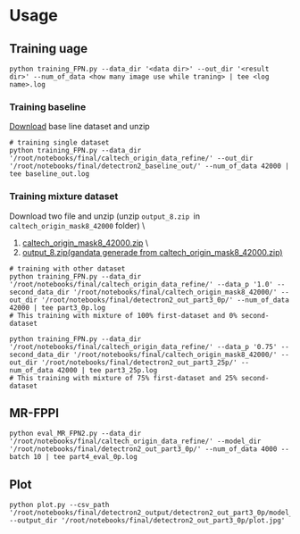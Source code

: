 # Usage




## Training uage

```bash=
python training_FPN.py --data_dir '<data dir>' --out_dir '<result dir>' --num_of_data <how many image use while traning> | tee <log name>.log
```

### Training baseline

[Download](https://drive.google.com/file/d/1aXBoZXSi4ASSkKo6uTJsqKCAZlx8j7Hy/view?usp=sharing) base line dataset and unzip

```bash=
# training single dataset
python training_FPN.py --data_dir '/root/notebooks/final/caltech_origin_data_refine/' --out_dir '/root/notebooks/final/detectron2_baseline_out/' --num_of_data 42000 | tee baseline_out.log
```


### Training mixture dataset

Download two file and unzip (unzip `output_8.zip `in `caltech_origin_mask8_42000` folder) \
1. [caltech_origin_mask8_42000.zip](https://drive.google.com/file/d/1YrVsXYS3qYge5wEe42cGwksSBIAjzvsL/view?usp=sharing) \
2. [output_8.zip(gandata generade from caltech_origin_mask8_42000.zip)](https://drive.google.com/file/d/1ifYbp3PEnsCG3VYi2tVSiTyan355b0Zs/view?usp=sharing)

```bash=
# training with other dataset
python training_FPN.py --data_dir '/root/notebooks/final/caltech_origin_data_refine/' --data_p '1.0' --second_data_dir '/root/notebooks/final/caltech_origin_mask8_42000/' --out_dir '/root/notebooks/final/detectron2_out_part3_0p/' --num_of_data 42000 | tee part3_0p.log
# This training with mixture of 100% first-dataset and 0% second-dataset

python training_FPN.py --data_dir '/root/notebooks/final/caltech_origin_data_refine/' --data_p '0.75' --second_data_dir '/root/notebooks/final/caltech_origin_mask8_42000/' --out_dir '/root/notebooks/final/detectron2_out_part3_25p/' --num_of_data 42000 | tee part3_25p.log
# This training with mixture of 75% first-dataset and 25% second-dataset
```

## MR-FPPI 

```bash=
python eval_MR_FPN2.py --data_dir '/root/notebooks/final/caltech_origin_data_refine/' --model_dir '/root/notebooks/final/detectron2_out_part3_0p/' --num_of_data 4000 --batch 10 | tee part4_eval_0p.log
```

## Plot

```bash=
python plot.py --csv_path '/root/notebooks/final/detectron2_output/detectron2_out_part3_0p/model_result.csv' --output_dir '/root/notebooks/final/detectron2_out_part3_0p/plot.jpg'
```